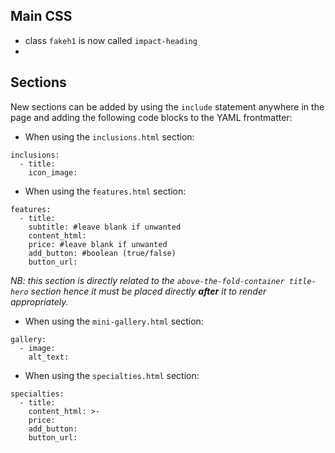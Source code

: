 ## Main CSS

- class `fakeh1` is now called `impact-heading`
- 

## Sections
New sections can be added by using the `include` statement anywhere in the page and adding the following code blocks to the YAML frontmatter:

- When using the `inclusions.html` section:

```
inclusions:
  - title:
    icon_image:
```

- When using the `features.html` section:

```
features:
  - title:
    subtitle: #leave blank if unwanted
    content_html:
    price: #leave blank if unwanted
    add_button: #boolean (true/false)
    button_url:
```
_NB: this section is directly related to the `above-the-fold-container title-hero` section hence it must be placed directly **after** it to render appropriately._

- When using the `mini-gallery.html` section:

```
gallery:
  - image:
    alt_text:
```

- When using the `specialties.html` section:

```
specialties:
  - title:
    content_html: >-
    price:
    add_button:
    button_url:
```
